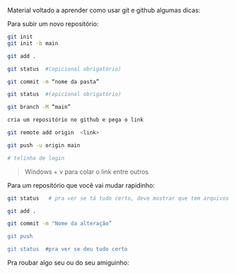 Material voltado a aprender como usar git e github
algumas dicas: 

Para subir um novo repositório:

```bash
git init
git init -b main

git add .

git status  #(opicional obrigatório)

git commit -m “nome da pasta”

git status  #(opicional obrigatório)

git branch -M “main”

cria um repositório no github e pega o link

git remote add origin  <link>

git push -u origin main

# telinha de login
```

> Windows + v para colar o link entre outros
> 

Para um repositório que você vai mudar rapidinho:

```bash
git status   # pra ver se tá tudo certo, deve mostrar que tem arquivos não salvod

git add . 

git commit -m "Nome da alteração”     

git push

git status  #pra ver se deu tudo certo
```

Pra roubar algo seu ou do seu amiguinho:
